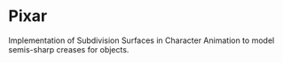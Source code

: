 # Pixar
Implementation of Subdivision Surfaces in Character Animation to model semis-sharp creases for objects.
